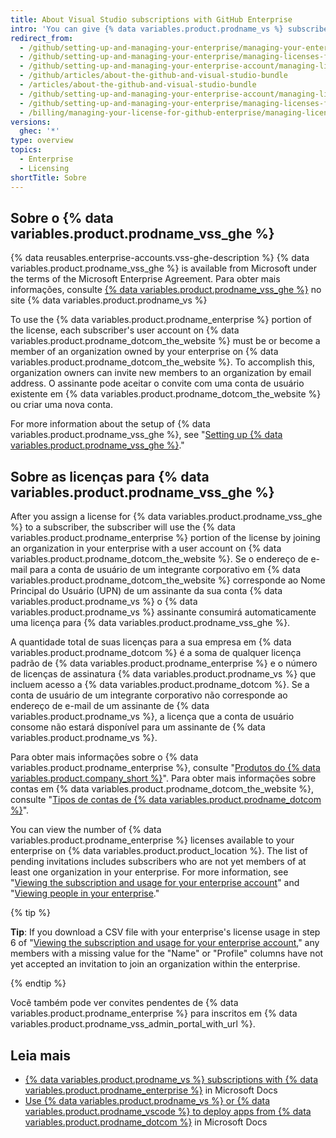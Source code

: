 ```yaml
---
title: About Visual Studio subscriptions with GitHub Enterprise
intro: 'You can give {% data variables.product.prodname_vs %} subscribers on your team access to {% data variables.product.prodname_enterprise %} with a combined offering from Microsoft.'
redirect_from:
  - /github/setting-up-and-managing-your-enterprise/managing-your-enterprise-account/managing-licenses-for-visual-studio-subscription-with-github-enterprise
  - /github/setting-up-and-managing-your-enterprise/managing-licenses-for-the-github-enterprise-and-visual-studio-bundle
  - /github/setting-up-and-managing-your-enterprise-account/managing-licenses-for-the-github-enterprise-and-visual-studio-bundle
  - /github/articles/about-the-github-and-visual-studio-bundle
  - /articles/about-the-github-and-visual-studio-bundle
  - /github/setting-up-and-managing-your-enterprise-account/managing-licenses-for-visual-studio-subscription-with-github-enterprise
  - /github/setting-up-and-managing-your-enterprise/managing-licenses-for-visual-studio-subscription-with-github-enterprise
  - /billing/managing-your-license-for-github-enterprise/managing-licenses-for-visual-studio-subscription-with-github-enterprise
versions:
  ghec: '*'
type: overview
topics:
  - Enterprise
  - Licensing
shortTitle: Sobre
---
```


## Sobre o {% data variables.product.prodname_vss_ghe %}

{% data reusables.enterprise-accounts.vss-ghe-description %} {% data variables.product.prodname_vss_ghe %} is available from Microsoft under the terms of the Microsoft Enterprise Agreement. Para obter mais informações, consulte [{% data variables.product.prodname_vss_ghe %}](https://visualstudio.microsoft.com/subscriptions/visual-studio-github/) no site {% data variables.product.prodname_vs %}

To use the {% data variables.product.prodname_enterprise %} portion of the license, each subscriber's user account on {% data variables.product.prodname_dotcom_the_website %} must be or become a member of an organization owned by your enterprise on {% data variables.product.prodname_dotcom_the_website %}. To accomplish this, organization owners can invite new members to an organization by email address. O assinante pode aceitar o convite com uma conta de usuário existente em {% data variables.product.prodname_dotcom_the_website %} ou criar uma nova conta.

For more information about the setup of {% data variables.product.prodname_vss_ghe %}, see "[Setting up {% data variables.product.prodname_vss_ghe %}](/billing/managing-licenses-for-visual-studio-subscriptions-with-github-enterprise/setting-up-visual-studio-subscriptions-with-github-enterprise)."

## Sobre as licenças para {% data variables.product.prodname_vss_ghe %}

After you assign a license for {% data variables.product.prodname_vss_ghe %} to a subscriber, the subscriber will use the {% data variables.product.prodname_enterprise %} portion of the license by joining an organization in your enterprise with a user account on {% data variables.product.prodname_dotcom_the_website %}. Se o endereço de e-mail para a conta de usuário de um integrante corporativo em {% data variables.product.prodname_dotcom_the_website %} corresponde ao Nome Principal do Usuário (UPN) de um assinante da sua conta {% data variables.product.prodname_vs %} o {% data variables.product.prodname_vs %} assinante consumirá automaticamente uma licença para {% data variables.product.prodname_vss_ghe %}.

A quantidade total de suas licenças para a sua empresa em {% data variables.product.prodname_dotcom %} é a soma de qualquer licença padrão de {% data variables.product.prodname_enterprise %} e o número de licenças de assinatura {% data variables.product.prodname_vs %} que incluem acesso a {% data variables.product.prodname_dotcom %}. Se a conta de usuário de um integrante corporativo não corresponde ao endereço de e-mail de um assinante de {% data variables.product.prodname_vs %}, a licença que a conta de usuário consome não estará disponível para um assinante de {% data variables.product.prodname_vs %}.

Para obter mais informações sobre o {% data variables.product.prodname_enterprise %}, consulte "[Produtos do {% data variables.product.company_short %}](/github/getting-started-with-github/githubs-products#github-enterprise)". Para obter mais informações sobre contas em {% data variables.product.prodname_dotcom_the_website %}, consulte "[Tipos de contas de {% data variables.product.prodname_dotcom %}](/github/getting-started-with-github/types-of-github-accounts)".

You can view the number of {% data variables.product.prodname_enterprise %} licenses available to your enterprise on {% data variables.product.product_location %}. The list of pending invitations includes subscribers who are not yet members of at least one organization in your enterprise. For more information, see "[Viewing the subscription and usage for your enterprise account](/billing/managing-billing-for-your-github-account/viewing-the-subscription-and-usage-for-your-enterprise-account)" and "[Viewing people in your enterprise](/admin/user-management/managing-users-in-your-enterprise/viewing-people-in-your-enterprise#viewing-members-and-outside-collaborators)."

{% tip %}

**Tip**: If you download a CSV file with your enterprise's license usage in step 6 of "[Viewing the subscription and usage for your enterprise account](https://docs-internal-19656--vss-ghe-s.herokuapp.com/en/enterprise-cloud@latest/billing/managing-billing-for-your-github-account/viewing-the-subscription-and-usage-for-your-enterprise-account#viewing-the-subscription-and-usage-for-your-enterprise-account)," any members with a missing value for the "Name" or "Profile" columns have not yet accepted an invitation to join an organization within the enterprise.

{% endtip %}

Você também pode ver convites pendentes de {% data variables.product.prodname_enterprise %} para inscritos em {% data variables.product.prodname_vss_admin_portal_with_url %}.

## Leia mais

- [{% data variables.product.prodname_vs %} subscriptions with {% data variables.product.prodname_enterprise %}](https://docs.microsoft.com/visualstudio/subscriptions/access-github) in Microsoft Docs
- [Use {% data variables.product.prodname_vs %} or {% data variables.product.prodname_vscode %} to deploy apps from {% data variables.product.prodname_dotcom %}](https://docs.microsoft.com/en-us/azure/developer/github/deploy-with-visual-studio) in Microsoft Docs
